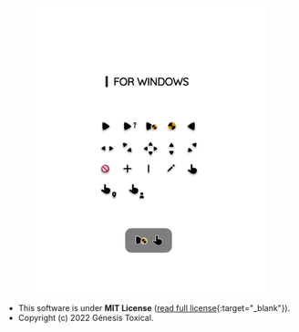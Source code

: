 <p align="center"><a href="#"><img alt="Image to Ico" src="PreviewPage.png"/></a></p>

* This software is under **MIT License** ([read full license](https://github.com/genesistoxical/release-prueba/blob/master/LICENSE){:target="_blank"}).
* Copyright (c) 2022 Génesis Toxical.
